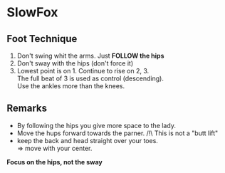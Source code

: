 # SlowFox

## Foot Technique

1. Don't swing whit the arms. Just **FOLLOW the hips**
2. Don't sway with the hips (don't force it)
3. Lowest point is on 1. Continue to rise on 2, 3.  
The full beat of 3 is used as control (descending).  
Use the ankles more than the knees.

## Remarks

- By following the hips you give more space to the lady.
- Move the hups forward towards the parner. /!\ This is not a "butt lift"
- keep the back and head straight over your toes.  
=> move with your center.

**Focus on the hips, not the sway**
